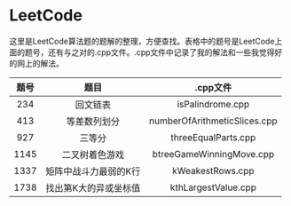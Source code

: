 # LeetCode
这里是LeetCode算法题的题解的整理，方便查找。表格中的题号是LeetCode上面的题号，还有与之对的.cpp文件。.cpp文件中记录了我的解法和一些我觉得好的网上的解法。

| 题号 |         题目          |           .cpp文件           |
| :--: | :-------------------: | :--------------------------: |
| 234  |       回文链表        |       isPalindrome.cpp       |
| 413  |     等差数列划分      | numberOfArithmeticSlices.cpp |
| 927  |        三等分         |     threeEqualParts.cpp      |
| 1145 |    二叉树着色游戏     |   btreeGameWinningMove.cpp   |
| 1337 | 矩阵中战斗力最弱的K行 |       kWeakestRows.cpp       |
| 1738 | 找出第K大的异或坐标值 |     kthLargestValue.cpp      |

